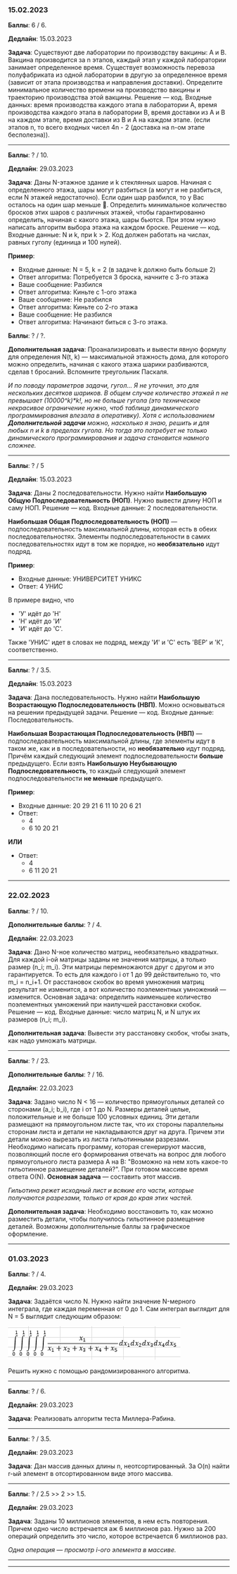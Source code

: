 ### 15.02.2023

**Баллы**: 6 / 6.

**Дедлайн**: 15.03.2023

**Задача**: Существуют две лаборатории по производству вакцины: A и B. Вакцина производится за n этапов, каждый этап у
каждой лаборатории занимает определенное время. Существует возможность перевоза полуфабриката из одной лаборатории в
другую за определенное время (зависит от этапа производства и направления доставки). Определите минимальное количество
времени на производство вакцины и траекторию производства этой вакцины. Решение — код. Входные данных: время
производства каждого этапа в лаборатории A, время производства каждого этапа в лаборатории B, время доставки из A и B на
каждом этапе, время доставки из B и A на каждом этапе. (если этапов n, то всего входных чисел 4n - 2 (доставка на n-ом
этапе бесполезна)).

***

**Баллы**: ? / 10.

**Дедлайн**: 29.03.2023

**Задача**: Даны N-этажное здание и k стеклянных шаров. Начиная с определенного этажа, шары могут разбиться (а могут и
не разбиться, если N этажей недостаточно). Если один шар разбился, то у Вас осталось на один шар меньше 🙂. Определить
минимальное количество бросков этих шаров с различных этажей, чтобы гарантированно определить, начиная с какого этажа,
шары бьются. При этом нужно написать алгоритм выбора этажа на каждом броске. Решение — код. Входные данные: N и k, при
k > 2. Код должен работать на числах, равных гуголу (единица и 100 нулей).

**Пример**:

- Входные данные: N = 5, k = 2 (в задаче k должно быть больше 2)
- Ответ алгоритма: Потребуется 3 броска, начните с 3-го этажа
- Ваше сообщение: Разбился
- Ответ алгоритма: Киньте с 1-ого этажа
- Ваше сообщение: Не разбился
- Ответ алгоритма: Киньте со 2-го этажа
- Ваше сообщение: Не разбился
- Ответ алгоритма: Начинают биться с 3-го этажа.

**Баллы**: ? / ?.

**Дополнительная задача**: Проанализировать и вывести явную формулу для определения N(t, k) — максимальной этажность
дома, для которого можно определить, начиная с какого этажа шарики разбиваются, сделав t бросаний. Вспомните треугольник
Паскаля.

_И по поводу параметров задачи, гугол... Я не уточнил, это для нескольких десятков шариков. В общем случае количество
этажей n не превышает (10000^k)*k!, но не больше гугола (это техническое некрасивое ограничение нужно, чтоб таблица
динамического программирования влезала в оперативку). Хотя с использованием **Дополнительной задачи** можно, насколько я
знаю, решить и для любых n и k в пределах гугола. Но тогда это потребует не только динамического программирования и
задача становится намного сложнее._

***

**Баллы**: ? / 5

**Дедлайн**: 15.03.2023

**Задача**: Даны 2 последовательности. Нужно найти **Наибольшую Общую Подпоследовательность (НОП)**. Нужно вывести длину
НОП и саму НОП. Решение — код. Входные данные: 2 последовательности.

**Наибольшая Общая Подпоследовательность (НОП)** — подпоследовательность максимальной длины, которая есть в обеих
последовательностях. Элементы подпоследовательности в самих последовательностях идут в том же порядке, но
**необязательно** идут подряд.

**Пример**:

- Входные данные: УНИВЕРСИТЕТ УНИКС
- Ответ: 4 УНИС

В примере видно, что

- 'У' идёт до 'Н'
- 'Н' идёт до 'И'
- 'И' идёт до 'С'.

Также 'УНИС' идет в словах не подряд, между 'И' и 'С' есть 'ВЕР' и 'К', соответственно.

***

**Баллы**: ? / 3.5.

**Дедлайн**: 15.03.2023

**Задача**: Дана последовательность. Нужно найти **Наибольшую Возрастающую Подпоследовательность (НВП)**. Можно
основываться на решении предыдущей задачи. Решение — код. Входные данные: Последовательность.

**Наибольшая Возрастающая Подпоследовательность (НВП)** — подпоследовательность максимальной длины, где элементы идут в
таком же, как и в последовательности, но **необязательно** идут подряд. Причём каждый следующий элемент
подпоследовательности **больше** предыдущего. Если взять **Наибольшую Неубывающую Подпоследовательность**, то каждый
следующий элемент подпоследовательности **не меньше** предыдущего.

**Пример**:

- Входные данные: 20 29 21 6 11 10 20 6 21
- Ответ:
    - 4
    - 6 10 20 21

**ИЛИ**

- Ответ:
    - 4
    - 6 11 20 21

***

### 22.02.2023

**Баллы**: ? / 10.

**Дополнительные баллы**: ? / 4.

**Дедлайн**: 22.03.2023

**Задача**: Дано N-ное количество матриц, необязательно квадратных. Для каждой i-ой матрицы заданы не значения матрицы,
а только размер (n_i; m_i). Эти матрицы перемножаются друг с другом и это гарантируется. То есть для каждого i
от 1 до 99 действительно то, что m_i = n_i+1. От расстановок скобок во время умножения матриц результат не изменится,
а вот количество поэлементных умножений — изменится. Основная задача: определить наименьшее количество поэлементных
умножений при наилучшей расстановки скобок. Решение — код. Входные данные: число матриц N, и N штук их размеров
(n_i; m_i).

**Дополнительная задача**: Вывести эту расстановку скобок, чтобы знать, как надо умножать матрицы.

***

**Баллы**: ? / 23.

**Дополнительные баллы**: ? / 16.

**Дедлайн**: 22.03.2023

**Задача**: Задано число N < 16 — количество прямоугольных деталей со сторонами (a_i; b_i), где i от 1 до N.
Размеры деталей целые, положительные и не больше 100 условных единиц. Эти детали размещают на прямоугольном листе так,
что их стороны параллельны сторонам листа и детали не накладываются друг на друга. Причем эти детали можно вырезать из
листа гильотинными разрезами. Необходимо написать программу, которая сгенерируют массив, позволяющий после его
формирования отвечать на вопрос для любого прямоугольного листа размера A на B:
"Возможно на нем хоть какое-то гильотинное размещение деталей?".
При готовом массиве время ответа O(N). **Основная задача** — составить этот массив.

_Гильотина режет исходный лист и всякие его части, которые получаются разрезами, только от края до края этих частей._

**Дополнительная задача**: Необходимо восстановить то, как можно разместить детали, чтобы получилось
гильотинное размещение деталей. Возможны дополнительные баллы за графическое оформление.

***

### 01.03.2023

**Баллы**: ? / 4.

**Дедлайн**: 29.03.2023

**Задача**: Задаётся число N. Нужно найти значение N-мерного интеграла, где каждая переменная от 0 до 1.
Сам интеграл выглядит для N = 5 выглядит следующим образом:

![Интеграл для N = 5](src/main/resources/img/readme/img01.jpg)

Решить нужно с помощью рандомизированного алгоритма.

***

**Баллы**: ? / 6.

**Дедлайн**: 29.03.2023

**Задача**: Реализовать алгоритм теста Миллера-Рабина.

***

**Баллы**: ? / 3.5.

**Дедлайн**: 29.03.2023

**Задача**: Дан массив данных длины n, неотсортированный.
За O(n) найти r-ый элемент в отсортированном виде этого массива.

***

**Баллы**: ? / 2.5 >> 2 >> 1.5.

**Дедлайн**: 29.03.2023

**Задача**: Заданы 10 миллионов элементов, в нем есть повторения. Причем одно число встречается аж 6 миллионов раз.
Нужно за 200 операций определить это число, которое встречается 6 миллионов раз.

_Одна операция — просмотр i-ого элемента в массиве._

***
***

